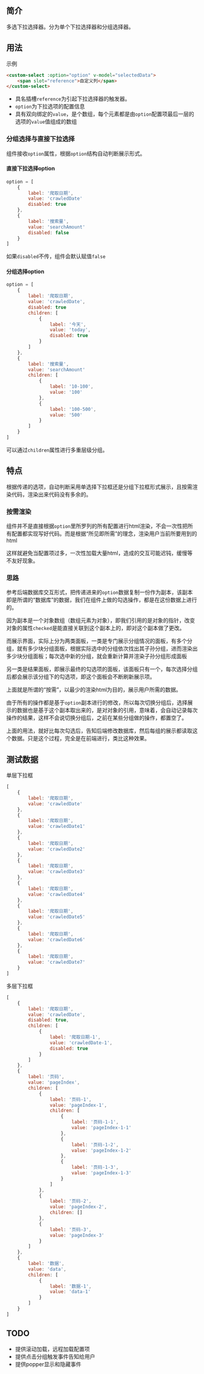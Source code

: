 ## 简介
多选下拉选择器。分为单个下拉选择器和分组选择器。

## 用法
示例
```html
<custom-select :option="option" v-model="selectedData">
    <span slot="reference">自定义列</span>
</custom-select>
```
- 具名插槽`reference`为引起下拉选择器的触发器。
- `option`为下拉选项的配置信息
- 具有双向绑定的`value`，是个数组，每个元素都是由`option`配置项最后一层的选项的`value`值组成的数组

### 分组选择与直接下拉选择
组件接收`option`属性，根据`option`结构自动判断展示形式。

#### 直接下拉选择option
```js
option = [
    {
        label: '爬取日期',
        value: 'crawledDate'
        disabled: true
    },
    {
        label: '搜索量',
        value: 'searchAmount'
        disabled: false
    }
]
```
如果`disabled`不传，组件会默认赋值`false`

#### 分组选择option
```js
option = [
    {
        label: '爬取日期',
        value: 'crawledDate',
        disabled: true
        children: [
            {
                label: '今天',
                value: 'today',
                disabled: true
            }
        ]
    },
    {
        label: '搜索量',
        value: 'searchAmount'
        children: [
            {
                label: '10-100',
                value: '100'
            },
            {
                label: '100-500',
                value: '500'
            }
        ]
    }
]
```
可以通过`children`属性进行多重层级分组。

## 特点
根据传递的选项，自动判断采用单选择下拉框还是分组下拉框形式展示，且按需渲染代码，渲染出来代码没有多余的。

### 按需渲染
组件并不是直接根据`option`里所罗列的所有配置进行html渲染，不会一次性把所有配置都实现写好代码。而是根据“所见即所需”的理念，渲染用户当前所要用到的html

这样就避免当配置项过多，一次性加载大量html，造成的交互可能迟钝，缓慢等不友好现象。

### 思路
参考后端数据库交互形式，把传递进来的`option`数据复制一份作为副本，该副本即是所谓的“数据库”的数据，我们在组件上做的勾选操作，都是在这份数据上进行的。

因为副本是一个对象数组（数组元素为对象），即我们引用的是对象的指针，改变对象的属性`checked`是能直接关联到这个副本上的，即对这个副本做了更改。

而展示界面，实际上分为两类面板，一类是专门展示分组情况的面板，有多个分组，就有多少块分组面板，根据实际选中的分组依次找出其子孙分组，进而渲染出多少块分组面板；每次选中新的分组，就会重新计算并渲染子孙分组形成面板

另一类是结果面板，即展示最终的勾选项的面板，该面板只有一个，每次选择分组后都会展示该分组下的勾选项，即这个面板会不断刷新展示项。

上面就是所谓的“按需”，以最少的渲染html为目的，展示用户所需的数据。

由于所有的操作都是基于`option`副本进行的修改，所以每次切换分组后，选择展示的数据也是基于这个副本取出来的，是对对象的引用，意味着，会自动记录每次操作的结果，这样不会说切换分组后，之前在某些分组做的操作，都置空了。

上面的用法，就好比每次勾选后，告知后端修改数据库，然后每组的展示都读取这个数据。只是这个过程，完全是在前端进行，类比这种效果。

## 测试数据
单层下拉框
```js
[
    {
        label: '爬取日期',
        value: 'crawledDate'
    },
    {
        label: '爬取日期',
        value: 'crawledDate1'
    },
    {
        label: '爬取日期',
        value: 'crawledDate2'
    },
    {
        label: '爬取日期',
        value: 'crawledDate3'
    },
    {
        label: '爬取日期',
        value: 'crawledDate4'
    },
    {
        label: '爬取日期',
        value: 'crawledDate5'
    },
    {
        label: '爬取日期',
        value: 'crawledDate6'
    },
    {
        label: '爬取日期',
        value: 'crawledDate7'
    }
]
```

多层下拉框
```js
[
    {
        label: '爬取日期',
        value: 'crawledDate',
        disabled: true,
        children: [
            {
                label: '爬取日期-1',
                value: 'crawledDate-1',
                disabled: true
            }
        ]
    },
    {
        label: '页码',
        value: 'pageIndex',
        children: [
            {
                label: '页码-1',
                value: 'pageIndex-1',
                children: [
                    {
                        label: '页码-1-1',
                        value: 'pageIndex-1-1'
                    },
                    {
                        label: '页码-1-2',
                        value: 'pageIndex-1-2'
                    },
                    {
                        label: '页码-1-3',
                        value: 'pageIndex-1-3'
                    }
                ]
            },
            {
                label: '页码-2',
                value: 'pageIndex-2',
                children: []
            },
            {
                label: '页码-3',
                value: 'pageIndex-3'
            }
        ]
    },
    {
        label: '数据',
        value: 'data',
        children: [
            {
                label: '数据-1',
                value: 'data-1'
            }
        ]
    }
]
```

## TODO
- 提供滚动加载，远程加载配置项
- 提供点击分组触发事件告知给用户
- 提供popper显示和隐藏事件